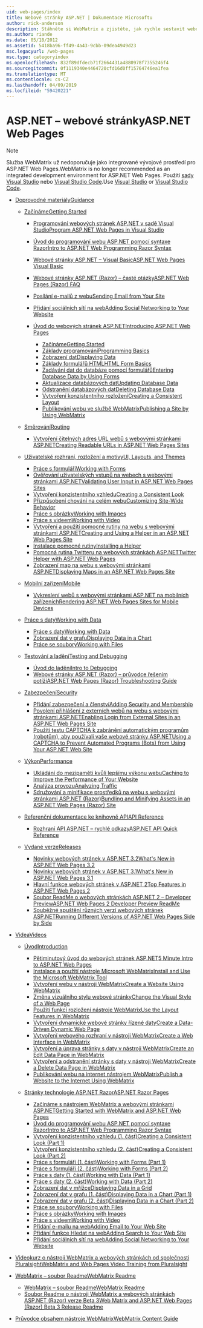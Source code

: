 ```yaml
---
uid: web-pages/index
title: Webové stránky ASP.NET | Dokumentace Microsoftu
author: rick-anderson
description: Stáhněte si WebMatrix a zjistěte, jak rychle sestavit webové stránky v jednoduchý způsob kombinování serverového kódu s HTML.
ms.author: riande
ms.date: 05/18/2012
ms.assetid: 5418ba96-ff49-4a43-9cbb-09dea4949d23
msc.legacyurl: /web-pages
msc.type: categoryindex
ms.openlocfilehash: 832f89dfdecb71f2664431a4880978f7355246f4
ms.sourcegitcommit: 0f1119340e4464720cfd16d0ff15764746ea1fea
ms.translationtype: MT
ms.contentlocale: cs-CZ
ms.lasthandoff: 04/09/2019
ms.locfileid: "59420221"
---
```

# <a name="aspnet-web-pages"></a><span data-ttu-id="fae3f-103">ASP.NET – webové stránky</span><span class="sxs-lookup"><span data-stu-id="fae3f-103">ASP.NET Web Pages</span></span>


> [!NOTE] 
> <span data-ttu-id="fae3f-104">Služba WebMatrix už nedoporučuje jako integrované vývojové prostředí pro ASP.NET Web Pages.</span><span class="sxs-lookup"><span data-stu-id="fae3f-104">WebMatrix is no longer recommended as an integrated development environment for ASP.NET Web Pages.</span></span> <span data-ttu-id="fae3f-105">Použití [sady Visual Studio](xref:aspnet/web-pages/overview/getting-started/program-asp-net-web-pages-in-visual-studio) nebo [Visual Studio Code](https://code.visualstudio.com/).</span><span class="sxs-lookup"><span data-stu-id="fae3f-105">Use [Visual Studio](xref:aspnet/web-pages/overview/getting-started/program-asp-net-web-pages-in-visual-studio) or [Visual Studio Code](https://code.visualstudio.com/).</span></span>

- [<span data-ttu-id="fae3f-106">Doprovodné materiály</span><span class="sxs-lookup"><span data-stu-id="fae3f-106">Guidance</span></span>](overview/index.md)

    - [<span data-ttu-id="fae3f-107">Začínáme</span><span class="sxs-lookup"><span data-stu-id="fae3f-107">Getting Started</span></span>](overview/getting-started/index.md)

        - [<span data-ttu-id="fae3f-108">Programování webových stránek ASP.NET v sadě Visual Studio</span><span class="sxs-lookup"><span data-stu-id="fae3f-108">Program ASP.NET Web Pages in Visual Studio</span></span>](overview/getting-started/program-asp-net-web-pages-in-visual-studio.md)
        - [<span data-ttu-id="fae3f-109">Úvod do programování webu ASP.NET pomocí syntaxe Razor</span><span class="sxs-lookup"><span data-stu-id="fae3f-109">Intro to ASP.NET Web Programming Razor Syntax</span></span>](overview/getting-started/introducing-razor-syntax-c.md)
        - [<span data-ttu-id="fae3f-110">Webové stránky ASP.NET – Visual Basic</span><span class="sxs-lookup"><span data-stu-id="fae3f-110">ASP.NET Web Pages Visual Basic</span></span>](overview/getting-started/introducing-razor-syntax-vb.md)
        - [<span data-ttu-id="fae3f-111">Webové stránky ASP.NET (Razor) – časté otázky</span><span class="sxs-lookup"><span data-stu-id="fae3f-111">ASP.NET Web Pages (Razor) FAQ</span></span>](overview/getting-started/aspnet-web-pages-razor-faq.md)
        - [<span data-ttu-id="fae3f-112">Posílání e-mailů z webu</span><span class="sxs-lookup"><span data-stu-id="fae3f-112">Sending Email from Your Site</span></span>](overview/getting-started/11-adding-email-to-your-web-site.md)
        - [<span data-ttu-id="fae3f-113">Přidání sociálních sítí na web</span><span class="sxs-lookup"><span data-stu-id="fae3f-113">Adding Social Networking to Your Website</span></span>](overview/getting-started/13-adding-social-networking-to-your-web-site.md)
        - [<span data-ttu-id="fae3f-114">Úvod do webových stránek ASP.NET</span><span class="sxs-lookup"><span data-stu-id="fae3f-114">Introducing ASP.NET Web Pages</span></span>](overview/getting-started/introducing-aspnet-web-pages-2/index.md)

            - [<span data-ttu-id="fae3f-115">Začínáme</span><span class="sxs-lookup"><span data-stu-id="fae3f-115">Getting Started</span></span>](overview/getting-started/introducing-aspnet-web-pages-2/getting-started.md)
            - [<span data-ttu-id="fae3f-116">Základy programování</span><span class="sxs-lookup"><span data-stu-id="fae3f-116">Programming Basics</span></span>](overview/getting-started/introducing-aspnet-web-pages-2/intro-to-web-pages-programming.md)
            - [<span data-ttu-id="fae3f-117">Zobrazení dat</span><span class="sxs-lookup"><span data-stu-id="fae3f-117">Displaying Data</span></span>](overview/getting-started/introducing-aspnet-web-pages-2/displaying-data.md)
            - [<span data-ttu-id="fae3f-118">Základy formulářů HTML</span><span class="sxs-lookup"><span data-stu-id="fae3f-118">HTML Form Basics</span></span>](overview/getting-started/introducing-aspnet-web-pages-2/form-basics.md)
            - [<span data-ttu-id="fae3f-119">Zadávání dat do databáze pomocí formulářů</span><span class="sxs-lookup"><span data-stu-id="fae3f-119">Entering Database Data by Using Forms</span></span>](overview/getting-started/introducing-aspnet-web-pages-2/entering-data.md)
            - [<span data-ttu-id="fae3f-120">Aktualizace databázových dat</span><span class="sxs-lookup"><span data-stu-id="fae3f-120">Updating Database Data</span></span>](overview/getting-started/introducing-aspnet-web-pages-2/updating-data.md)
            - [<span data-ttu-id="fae3f-121">Odstranění databázových dat</span><span class="sxs-lookup"><span data-stu-id="fae3f-121">Deleting Database Data</span></span>](overview/getting-started/introducing-aspnet-web-pages-2/deleting-data.md)
            - [<span data-ttu-id="fae3f-122">Vytvoření konzistentního rozložení</span><span class="sxs-lookup"><span data-stu-id="fae3f-122">Creating a Consistent Layout</span></span>](overview/getting-started/introducing-aspnet-web-pages-2/layouts.md)
            - [<span data-ttu-id="fae3f-123">Publikování webu ve službě WebMatrix</span><span class="sxs-lookup"><span data-stu-id="fae3f-123">Publishing a Site by Using WebMatrix</span></span>](overview/getting-started/introducing-aspnet-web-pages-2/publishing.md)
    - [<span data-ttu-id="fae3f-124">Směrování</span><span class="sxs-lookup"><span data-stu-id="fae3f-124">Routing</span></span>](overview/routing/index.md)

        - [<span data-ttu-id="fae3f-125">Vytvoření čitelných adres URL webů s webovými stránkami ASP.NET</span><span class="sxs-lookup"><span data-stu-id="fae3f-125">Creating Readable URLs in ASP.NET Web Pages Sites</span></span>](overview/routing/creating-readable-urls-in-aspnet-web-pages-sites.md)
    - [<span data-ttu-id="fae3f-126">Uživatelské rozhraní, rozložení a motivy</span><span class="sxs-lookup"><span data-stu-id="fae3f-126">UI, Layouts, and Themes</span></span>](overview/ui-layouts-and-themes/index.md)

        - [<span data-ttu-id="fae3f-127">Práce s formuláři</span><span class="sxs-lookup"><span data-stu-id="fae3f-127">Working with Forms</span></span>](overview/ui-layouts-and-themes/4-working-with-forms.md)
        - [<span data-ttu-id="fae3f-128">Ověřování uživatelských vstupů na webech s webovými stránkami ASP.NET</span><span class="sxs-lookup"><span data-stu-id="fae3f-128">Validating User Input in ASP.NET Web Pages Sites</span></span>](overview/ui-layouts-and-themes/validating-user-input-in-aspnet-web-pages-sites.md)
        - [<span data-ttu-id="fae3f-129">Vytvoření konzistentního vzhledu</span><span class="sxs-lookup"><span data-stu-id="fae3f-129">Creating a Consistent Look</span></span>](overview/ui-layouts-and-themes/3-creating-a-consistent-look.md)
        - [<span data-ttu-id="fae3f-130">Přizpůsobení chování na celém webu</span><span class="sxs-lookup"><span data-stu-id="fae3f-130">Customizing Site-Wide Behavior</span></span>](overview/ui-layouts-and-themes/18-customizing-site-wide-behavior.md)
        - [<span data-ttu-id="fae3f-131">Práce s obrázky</span><span class="sxs-lookup"><span data-stu-id="fae3f-131">Working with Images</span></span>](overview/ui-layouts-and-themes/9-working-with-images.md)
        - [<span data-ttu-id="fae3f-132">Práce s videem</span><span class="sxs-lookup"><span data-stu-id="fae3f-132">Working with Video</span></span>](overview/ui-layouts-and-themes/10-working-with-video.md)
        - [<span data-ttu-id="fae3f-133">Vytvoření a použití pomocné rutiny na webu s webovými stránkami ASP.NET</span><span class="sxs-lookup"><span data-stu-id="fae3f-133">Creating and Using a Helper in an ASP.NET Web Pages Site</span></span>](overview/ui-layouts-and-themes/creating-and-using-a-helper-in-an-aspnet-web-pages-site.md)
        - [<span data-ttu-id="fae3f-134">Instalace pomocné rutiny</span><span class="sxs-lookup"><span data-stu-id="fae3f-134">Installing a Helper</span></span>](overview/ui-layouts-and-themes/installing-helpers.md)
        - [<span data-ttu-id="fae3f-135">Pomocná rutina Twitteru na webových stránkách ASP.NET</span><span class="sxs-lookup"><span data-stu-id="fae3f-135">Twitter Helper with ASP.NET Web Pages</span></span>](overview/ui-layouts-and-themes/twitter-helper.md)
        - [<span data-ttu-id="fae3f-136">Zobrazení map na webu s webovými stránkami ASP.NET</span><span class="sxs-lookup"><span data-stu-id="fae3f-136">Displaying Maps in an ASP.NET Web Pages Site</span></span>](overview/ui-layouts-and-themes/displaying-maps-in-an-aspnet-web-pages-site.md)
    - [<span data-ttu-id="fae3f-137">Mobilní zařízení</span><span class="sxs-lookup"><span data-stu-id="fae3f-137">Mobile</span></span>](overview/mobile/index.md)

        - [<span data-ttu-id="fae3f-138">Vykreslení webů s webovými stránkami ASP.NET na mobilních zařízeních</span><span class="sxs-lookup"><span data-stu-id="fae3f-138">Rendering ASP.NET Web Pages Sites for Mobile Devices</span></span>](overview/mobile/rendering-aspnet-web-pages-sites-for-mobile-devices.md)
    - [<span data-ttu-id="fae3f-139">Práce s daty</span><span class="sxs-lookup"><span data-stu-id="fae3f-139">Working with Data</span></span>](overview/data/index.md)

        - [<span data-ttu-id="fae3f-140">Práce s daty</span><span class="sxs-lookup"><span data-stu-id="fae3f-140">Working with Data</span></span>](overview/data/5-working-with-data.md)
        - [<span data-ttu-id="fae3f-141">Zobrazení dat v grafu</span><span class="sxs-lookup"><span data-stu-id="fae3f-141">Displaying Data in a Chart</span></span>](overview/data/7-displaying-data-in-a-chart.md)
        - [<span data-ttu-id="fae3f-142">Práce se soubory</span><span class="sxs-lookup"><span data-stu-id="fae3f-142">Working with Files</span></span>](overview/data/working-with-files.md)
    - [<span data-ttu-id="fae3f-143">Testování a ladění</span><span class="sxs-lookup"><span data-stu-id="fae3f-143">Testing and Debugging</span></span>](overview/testing-and-debugging/index.md)

        - [<span data-ttu-id="fae3f-144">Úvod do ladění</span><span class="sxs-lookup"><span data-stu-id="fae3f-144">Intro to Debugging</span></span>](overview/testing-and-debugging/introduction-to-debugging.md)
        - [<span data-ttu-id="fae3f-145">Webové stránky ASP.NET (Razor) – průvodce řešením potíží</span><span class="sxs-lookup"><span data-stu-id="fae3f-145">ASP.NET Web Pages (Razor) Troubleshooting Guide</span></span>](overview/testing-and-debugging/aspnet-web-pages-razor-troubleshooting-guide.md)
    - [<span data-ttu-id="fae3f-146">Zabezpečení</span><span class="sxs-lookup"><span data-stu-id="fae3f-146">Security</span></span>](overview/security/index.md)

        - [<span data-ttu-id="fae3f-147">Přidání zabezpečení a členství</span><span class="sxs-lookup"><span data-stu-id="fae3f-147">Adding Security and Membership</span></span>](overview/security/16-adding-security-and-membership.md)
        - [<span data-ttu-id="fae3f-148">Povolení přihlášení z externích webů na webu s webovými stránkami ASP.NET</span><span class="sxs-lookup"><span data-stu-id="fae3f-148">Enabling Login from External Sites in an ASP.NET Web Pages Site</span></span>](overview/security/enabling-login-from-external-sites-in-an-aspnet-web-pages-site.md)
        - [<span data-ttu-id="fae3f-149">Použití testu CAPTCHA k zabránění automatickým programům (robotům), aby používali vaše webové stránky ASP.NET</span><span class="sxs-lookup"><span data-stu-id="fae3f-149">Using a CAPTCHA to Prevent Automated Programs (Bots) from Using Your ASP.NET Web Site</span></span>](overview/security/using-a-catpcha-to-prevent-automated-programs-bots-from-using-your-aspnet-web-site.md)
    - [<span data-ttu-id="fae3f-150">Výkon</span><span class="sxs-lookup"><span data-stu-id="fae3f-150">Performance</span></span>](overview/performance-and-traffic/index.md)

        - [<span data-ttu-id="fae3f-151">Ukládání do mezipaměti kvůli lepšímu výkonu webu</span><span class="sxs-lookup"><span data-stu-id="fae3f-151">Caching to Improve the Performance of Your Website</span></span>](overview/performance-and-traffic/15-caching-to-improve-the-performance-of-your-website.md)
        - [<span data-ttu-id="fae3f-152">Analýza provozu</span><span class="sxs-lookup"><span data-stu-id="fae3f-152">Analyzing Traffic</span></span>](overview/performance-and-traffic/14-analyzing-traffic.md)
        - [<span data-ttu-id="fae3f-153">Sdružování a minifikace prostředků na webu s webovými stránkami ASP.NET (Razor)</span><span class="sxs-lookup"><span data-stu-id="fae3f-153">Bundling and Minifying Assets in an ASP.NET Web Pages (Razor) Site</span></span>](overview/performance-and-traffic/bundling-and-minifying-assets-in-an-aspnet-web-pages-razor-site.md)
    - [<span data-ttu-id="fae3f-154">Referenční dokumentace ke knihovně API</span><span class="sxs-lookup"><span data-stu-id="fae3f-154">API Reference</span></span>](overview/api-reference/index.md)

        - [<span data-ttu-id="fae3f-155">Rozhraní API ASP.NET – rychlé odkazy</span><span class="sxs-lookup"><span data-stu-id="fae3f-155">ASP.NET API Quick Reference</span></span>](overview/api-reference/asp-net-web-pages-api-reference.md)
    - [<span data-ttu-id="fae3f-156">Vydané verze</span><span class="sxs-lookup"><span data-stu-id="fae3f-156">Releases</span></span>](overview/releases/index.md)

        - [<span data-ttu-id="fae3f-157">Novinky webových stránek v ASP.NET 3.2</span><span class="sxs-lookup"><span data-stu-id="fae3f-157">What's New in ASP.NET Web Pages 3.2</span></span>](overview/releases/whats-new-in-aspnet-web-pages-32.md)
        - [<span data-ttu-id="fae3f-158">Novinky webových stránek v ASP.NET 3.1</span><span class="sxs-lookup"><span data-stu-id="fae3f-158">What's New in ASP.NET Web Pages 3.1</span></span>](overview/releases/whats-new-aspnet-web-pages-31.md)
        - [<span data-ttu-id="fae3f-159">Hlavní funkce webových stránek v ASP.NET 2</span><span class="sxs-lookup"><span data-stu-id="fae3f-159">Top Features in ASP.NET Web Pages 2</span></span>](overview/releases/top-features-in-web-pages-2.md)
        - [<span data-ttu-id="fae3f-160">Soubor ReadMe o webových stránkách ASP.NET 2 – Developer Preview</span><span class="sxs-lookup"><span data-stu-id="fae3f-160">ASP.NET Web Pages 2 Developer Preview ReadMe</span></span>](overview/releases/aspnet-web-pages-2-developer-preview-readme.md)
        - [<span data-ttu-id="fae3f-161">Souběžné spuštění různých verzí webových stránek ASP.NET</span><span class="sxs-lookup"><span data-stu-id="fae3f-161">Running Different Versions of ASP.NET Web Pages Side by Side</span></span>](overview/releases/running-v1-and-v2-sites-side-by-side.md)
- [<span data-ttu-id="fae3f-162">Videa</span><span class="sxs-lookup"><span data-stu-id="fae3f-162">Videos</span></span>](videos/index.md)

    - [<span data-ttu-id="fae3f-163">Úvod</span><span class="sxs-lookup"><span data-stu-id="fae3f-163">Introduction</span></span>](videos/introduction/index.md)

        - [<span data-ttu-id="fae3f-164">Pětiminutový úvod do webových stránek ASP.NET</span><span class="sxs-lookup"><span data-stu-id="fae3f-164">5 Minute Intro to ASP.NET Web Pages</span></span>](videos/introduction/5-minute-introduction-to-aspnet-web-pages.md)
        - [<span data-ttu-id="fae3f-165">Instalace a použití nástroje Microsoft WebMatrix</span><span class="sxs-lookup"><span data-stu-id="fae3f-165">Install and Use the Microsoft WebMatrix Tool</span></span>](videos/introduction/install-and-use-the-microsoft-webmatrix-tool.md)
        - [<span data-ttu-id="fae3f-166">Vytvoření webu v nástroji WebMatrix</span><span class="sxs-lookup"><span data-stu-id="fae3f-166">Create a Website Using WebMatrix</span></span>](videos/introduction/create-a-website-using-webmatrix.md)
        - [<span data-ttu-id="fae3f-167">Změna vizuálního stylu webové stránky</span><span class="sxs-lookup"><span data-stu-id="fae3f-167">Change the Visual Style of a Web Page</span></span>](videos/introduction/change-the-visual-style-of-a-web-page.md)
        - [<span data-ttu-id="fae3f-168">Použití funkcí rozložení nástroje WebMatrix</span><span class="sxs-lookup"><span data-stu-id="fae3f-168">Use the Layout Features in WebMatrix</span></span>](videos/introduction/use-the-layout-features-in-webmatrix.md)
        - [<span data-ttu-id="fae3f-169">Vytvoření dynamické webové stránky řízené daty</span><span class="sxs-lookup"><span data-stu-id="fae3f-169">Create a Data-Driven Dynamic Web Page</span></span>](videos/introduction/create-a-data-driven-dynamic-web-page.md)
        - [<span data-ttu-id="fae3f-170">Vytvoření webového rozhraní v nástroji WebMatrix</span><span class="sxs-lookup"><span data-stu-id="fae3f-170">Create a Web Interface in WebMatrix</span></span>](videos/introduction/create-a-web-interface-in-webmatrix.md)
        - [<span data-ttu-id="fae3f-171">Vytvoření a úprava stránky s daty v nástroji WebMatrix</span><span class="sxs-lookup"><span data-stu-id="fae3f-171">Create an Edit Data Page in WebMatrix</span></span>](videos/introduction/create-an-edit-data-page-in-webmatrix.md)
        - [<span data-ttu-id="fae3f-172">Vytvoření a odstranění stránky s daty v nástroji WebMatrix</span><span class="sxs-lookup"><span data-stu-id="fae3f-172">Create a Delete Data Page in WebMatrix</span></span>](videos/introduction/create-a-delete-data-page-in-webmatrix.md)
        - [<span data-ttu-id="fae3f-173">Publikování webu na internet nástrojem WebMatrix</span><span class="sxs-lookup"><span data-stu-id="fae3f-173">Publish a Website to the Internet Using WebMatrix</span></span>](videos/introduction/publish-a-website-to-the-internet-using-webmatrix.md)
    - [<span data-ttu-id="fae3f-174">Stránky technologie ASP.NET Razor</span><span class="sxs-lookup"><span data-stu-id="fae3f-174">ASP.NET Razor Pages</span></span>](videos/aspnet-razor-pages/index.md)

        - [<span data-ttu-id="fae3f-175">Začínáme s nástrojem WebMatrix a webovými stránkami ASP.NET</span><span class="sxs-lookup"><span data-stu-id="fae3f-175">Getting Started with WebMatrix and ASP.NET Web Pages</span></span>](videos/aspnet-razor-pages/getting-started-with-webmatrix-and-aspnet-web-pages.md)
        - [<span data-ttu-id="fae3f-176">Úvod do programování webu ASP.NET pomocí syntaxe Razor</span><span class="sxs-lookup"><span data-stu-id="fae3f-176">Intro to ASP.NET Web Programming Razor Syntax</span></span>](videos/aspnet-razor-pages/introduction-to-aspnet-web-programming-using-the-razor-syntax.md)
        - [<span data-ttu-id="fae3f-177">Vytvoření konzistentního vzhledu (1. část)</span><span class="sxs-lookup"><span data-stu-id="fae3f-177">Creating a Consistent Look (Part 1)</span></span>](videos/aspnet-razor-pages/creating-a-consistent-look-part-1.md)
        - [<span data-ttu-id="fae3f-178">Vytvoření konzistentního vzhledu (2. část)</span><span class="sxs-lookup"><span data-stu-id="fae3f-178">Creating a Consistent Look (Part 2)</span></span>](videos/aspnet-razor-pages/creating-a-consistent-look-part-2.md)
        - [<span data-ttu-id="fae3f-179">Práce s formuláři (1. část)</span><span class="sxs-lookup"><span data-stu-id="fae3f-179">Working with Forms (Part 1)</span></span>](videos/aspnet-razor-pages/working-with-forms-part-1.md)
        - [<span data-ttu-id="fae3f-180">Práce s formuláři (2. část)</span><span class="sxs-lookup"><span data-stu-id="fae3f-180">Working with Forms (Part 2)</span></span>](videos/aspnet-razor-pages/working-with-forms-part-2.md)
        - [<span data-ttu-id="fae3f-181">Práce s daty (1. část)</span><span class="sxs-lookup"><span data-stu-id="fae3f-181">Working with Data (Part 1)</span></span>](videos/aspnet-razor-pages/working-with-data-part-1.md)
        - [<span data-ttu-id="fae3f-182">Práce s daty (2. část)</span><span class="sxs-lookup"><span data-stu-id="fae3f-182">Working with Data (Part 2)</span></span>](videos/aspnet-razor-pages/working-with-data-part-2.md)
        - [<span data-ttu-id="fae3f-183">Zobrazení dat v mřížce</span><span class="sxs-lookup"><span data-stu-id="fae3f-183">Displaying Data in a Grid</span></span>](videos/aspnet-razor-pages/displaying-data-in-a-grid.md)
        - [<span data-ttu-id="fae3f-184">Zobrazení dat v grafu (1. část)</span><span class="sxs-lookup"><span data-stu-id="fae3f-184">Displaying Data in a Chart (Part 1)</span></span>](videos/aspnet-razor-pages/displaying-data-in-a-chart-part-1.md)
        - [<span data-ttu-id="fae3f-185">Zobrazení dat v grafu (2. část)</span><span class="sxs-lookup"><span data-stu-id="fae3f-185">Displaying Data in a Chart (Part 2)</span></span>](videos/aspnet-razor-pages/displaying-data-in-a-chart-part-2.md)
        - [<span data-ttu-id="fae3f-186">Práce se soubory</span><span class="sxs-lookup"><span data-stu-id="fae3f-186">Working with Files</span></span>](videos/aspnet-razor-pages/working-with-files.md)
        - [<span data-ttu-id="fae3f-187">Práce s obrázky</span><span class="sxs-lookup"><span data-stu-id="fae3f-187">Working with Images</span></span>](videos/aspnet-razor-pages/working-with-images.md)
        - [<span data-ttu-id="fae3f-188">Práce s videem</span><span class="sxs-lookup"><span data-stu-id="fae3f-188">Working with Video</span></span>](videos/aspnet-razor-pages/working-with-video.md)
        - [<span data-ttu-id="fae3f-189">Přidání e-mailu na web</span><span class="sxs-lookup"><span data-stu-id="fae3f-189">Adding Email to Your Web Site</span></span>](videos/aspnet-razor-pages/adding-email-to-your-web-site.md)
        - [<span data-ttu-id="fae3f-190">Přidání funkce Hledat na web</span><span class="sxs-lookup"><span data-stu-id="fae3f-190">Adding Search to Your Web Site</span></span>](videos/aspnet-razor-pages/adding-search-to-your-web-site.md)
        - [<span data-ttu-id="fae3f-191">Přidání sociálních sítí na web</span><span class="sxs-lookup"><span data-stu-id="fae3f-191">Adding Social Networking to Your Website</span></span>](videos/aspnet-razor-pages/adding-social-networking-to-your-website.md)
- [<span data-ttu-id="fae3f-192">Videokurz o nástroji WebMatrix a webových stránkách od společnosti Pluralsight</span><span class="sxs-lookup"><span data-stu-id="fae3f-192">WebMatrix and Web Pages Video Training from Pluralsight</span></span>](pluralsight.md)
- [<span data-ttu-id="fae3f-193">WebMatrix – soubor Readme</span><span class="sxs-lookup"><span data-stu-id="fae3f-193">WebMatrix Readme</span></span>](readme/index.md)

    - [<span data-ttu-id="fae3f-194">WebMatrix – soubor Readme</span><span class="sxs-lookup"><span data-stu-id="fae3f-194">WebMatrix Readme</span></span>](readme/overview.md)
    - [<span data-ttu-id="fae3f-195">Soubor Readme o nástroji WebMatrix a webových stránkách ASP.NET (Razor) verze Beta 3</span><span class="sxs-lookup"><span data-stu-id="fae3f-195">Web Matrix and ASP.NET Web Pages (Razor) Beta 3 Release Readme</span></span>](readme/beta3.md)
- [<span data-ttu-id="fae3f-196">Průvodce obsahem nástroje WebMatrix</span><span class="sxs-lookup"><span data-stu-id="fae3f-196">WebMatrix Content Guide</span></span>](content-guide.md)
